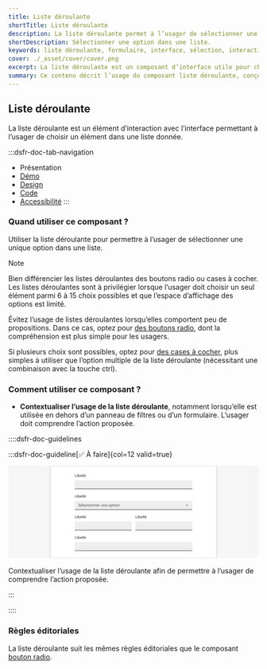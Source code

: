 ```yaml
---
title: Liste déroulante
shortTitle: Liste déroulante
description: La liste déroulante permet à l’usager de sélectionner une option unique parmi un ensemble de choix dans un espace limité.
shortDescription: Sélectionner une option dans une liste.
keywords: liste déroulante, formulaire, interface, sélection, interaction, design system, UX, UI, accessibilité, boutons radio, cases à cocher
cover: ./_asset/cover/cover.png
excerpt: La liste déroulante est un composant d’interface utile pour choisir un seul élément parmi plusieurs dans un espace restreint. Elle est recommandée entre 6 et 15 options.
summary: Ce contenu décrit l’usage du composant liste déroulante, conçu pour permettre à l’usager de sélectionner une seule option dans une liste lorsque l’espace est contraint. Il explique dans quels cas l’utiliser ou non, en comparaison avec les boutons radio ou les cases à cocher, selon le nombre de choix proposés. Des recommandations sont également données pour bien contextualiser son usage dans une interface et suivre les règles éditoriales adaptées. Ce guide s’adresse aux concepteurs d’interfaces soucieux de l’ergonomie et de la compréhension utilisateur.
---
```


## Liste déroulante

La liste déroulante est un élément d’interaction avec l’interface permettant à l’usager de choisir un élément dans une liste donnée.

:::dsfr-doc-tab-navigation
- Présentation
- [Démo](./demo/index.md)
- [Design](./design/index.md)
- [Code](./code/index.md)
- [Accessibilité](./accessibility/index.md)
:::

### Quand utiliser ce composant ?

Utiliser la liste déroulante pour permettre à l’usager de sélectionner une unique option dans une liste.

> [!NOTE] 
> Bien différencier les listes déroulantes des boutons radio ou cases à cocher. Les listes déroulantes sont à privilégier lorsque l’usager doit choisir un seul élément parmi 6 à 15 choix possibles et que l’espace d’affichage des options est limité.

Évitez l’usage de listes déroulantes lorsqu’elles comportent peu de propositions. Dans ce cas, optez pour [des boutons radio](../../../radio/_part/doc/index.md), dont la compréhension est plus simple pour les usagers.

Si plusieurs choix sont possibles, optez pour [des cases à cocher](../../../checkbox/_part/doc/index.md), plus simples à utiliser que l’option multiple de la liste déroulante (nécessitant une combinaison avec la touche ctrl).

### Comment utiliser ce composant ?

- **Contextualiser l’usage de la liste déroulante**, notamment lorsqu’elle est utilisée en dehors d’un panneau de filtres ou d’un formulaire. L’usager doit comprendre l’action proposée.

::::dsfr-doc-guidelines

:::dsfr-doc-guideline[✅ À faire]{col=12 valid=true}

![À faire](./_asset/use/do-1.png)

Contextualiser l’usage de la liste déroulante afin de permettre à l’usager de comprendre l’action proposée.

:::

::::

### Règles éditoriales

La liste déroulante suit les mêmes règles éditoriales que le composant [bouton radio](../../../radio/_part/doc/index.md).